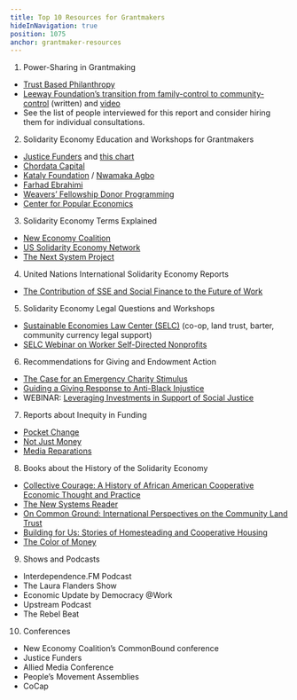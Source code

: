 ```yaml
---
title: Top 10 Resources for Grantmakers
hideInNavigation: true
position: 1075
anchor: grantmaker-resources
---
```


1. Power-Sharing in Grantmaking

- [Trust Based Philanthropy](https://trustbasedphilanthropy.org/resources)
- [Leeway Foundation’s transition from family-control to community-control](https://issuu.com/leeway/docs/impact_assesment_webready) (written) and [video](https://vimeo.com/374676783)
- See the list of people interviewed for this report and consider hiring them for individual consultations.

2. Solidarity Economy Education and Workshops for Grantmakers

- [Justice Funders](http://justicefunders.org/) and [this chart](http://justicefunders.org/wp-content/uploads/2019/01/Spectrum_Final_12.6.pdf)
- [Chordata Capital](https://chordatacapital.com/)
- [Kataly Foundation](https://www.katalyfoundation.org/#grantees) / [Nwamaka Agbo](https://www.nwamakaagbo.com/restorative-economics)
- [Farhad Ebrahimi](https://chorusfoundation.org/about/)
- [Weavers’ Fellowship Donor Programming](https://www.theweaversfellowship.org/donor-programming)
- [Center for Popular Economics](http://www.populareconomics.org)

3. Solidarity Economy Terms Explained

- [New Economy Coalition](https://neweconomy.net/solidarity-economy/)
- [US Solidarity Economy Network](https://ussen.org/resources/)
- [The Next System Project](https://thenextsystem.org/elements)

4. United Nations International Solidarity Economy Reports

- [The Contribution of SSE and Social Finance to the Future of Work](https://www.ilo.org/empent/areas/social-finance/publications/WCMS_739377/lang--en/index.htm)

5. Solidarity Economy Legal Questions and Workshops

- [Sustainable Economies Law Center (SELC)](https://www.theselc.org/) (co-op, land trust, barter, community currency legal support)
- [SELC Webinar on Worker Self-Directed Nonprofits](https://www.youtube.com/watch?v=uU1w9uXGGLY&feature=emb_title)

6. Recommendations for Giving and Endowment Action

- [The Case for an Emergency Charity Stimulus](https://inequality.org/wp-content/uploads/2020/05/Brief-CharityStimulus-Revision-May12-FINAL.pdf)
- [Guiding a Giving Response to Anti-Black Injustice](https://www.bridgespan.org/insights/library/philanthropy/guiding-a-giving-response-to-anti-black-injustice)
- WEBINAR: [Leveraging Investments in Support of Social Justice](https://resourcegeneration.org/webinar-leveraging-investments-in-support-of-social-justice/)

7. Reports about Inequity in Funding

- [Pocket Change](https://philanthropywomen.org/research/ms-foundation-donors-must-step-up-for-women-and-girls-of-color/)
- [Not Just Money](http://www.notjustmoney.us/docs/NotJustMoney_Full_Report_July2017.pdf)
- [Media Reparations](https://mediareparations.org/about/)

8. Books about the History of the Solidarity Economy

- [Collective Courage: A History of African American Cooperative Economic Thought and Practice](https://www.psupress.org/books/titles/978-0-271-06216-7.html)
- [The New Systems Reader](https://democracycollaborative.org/newsystemsreader)
- [On Common Ground: International Perspectives on the Community Land Trust](https://cltweb.org/terra-nostra-press/on-common-ground/)
- [Building for Us: Stories of Homesteading and Cooperative Housing](https://interferencearchive.org/exhibition-catalog-building-for-us-stories-of-homesteading-and-cooperative-housing/)
- [The Color of Money](https://www.hup.harvard.edu/catalog.php)

9. Shows and Podcasts

- Interdependence.FM Podcast
- The Laura Flanders Show
- Economic Update by Democracy @Work
- Upstream Podcast
- The Rebel Beat

10. Conferences

- New Economy Coalition’s CommonBound conference
- Justice Funders
- Allied Media Conference
- People’s Movement Assemblies
- CoCap
